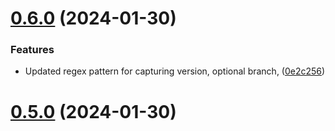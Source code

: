 # [0.6.0](https://github.com/SenexCrenshaw/StreamMaster/compare/v0.5.0...v0.6.0) (2024-01-30)


### Features

* Updated regex pattern for capturing version, optional branch, ([0e2c256](https://github.com/SenexCrenshaw/StreamMaster/commit/0e2c256ed7034508f5db4490e269be21dda41bfc))

# [0.5.0](https://github.com/SenexCrenshaw/StreamMaster/compare/v0.4.0...v0.5.0) (2024-01-30)
